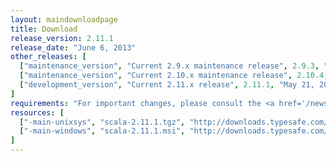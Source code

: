```yaml
---
layout: maindownloadpage
title: Download
release_version: 2.11.1
release_date: "June 6, 2013"
other_releases: [
  ["maintenance_version", "Current 2.9.x maintenance release", 2.9.3, "February 28, 2013"],
  ["maintenance_version", "Current 2.10.x maintenance release", 2.10.4, "March 24, 2014"],
  ["development_version", "Current 2.11.x release", 2.11.1, "May 21, 2014"]
]
requirements: "For important changes, please consult the <a href='/news/{{ page.release_version }}'>release notes</a>. The Scala software distribution can be installed on any platform with a <a href='http://www.java.com/'>Java runtime</a>, version 1.6 or later."
resources: [
  ["-main-unixsys", "scala-2.11.1.tgz", "http://downloads.typesafe.com/scala/2.11.1/scala-2.11.1.tgz", "Max OS X, Unix, Cygwin", "24.50M"],
  ["-main-windows", "scala-2.11.1.msi", "http://downloads.typesafe.com/scala/2.11.1/scala-2.11.1.msi", "Windows (msi installer)", "93.05M"]
]
---
```

